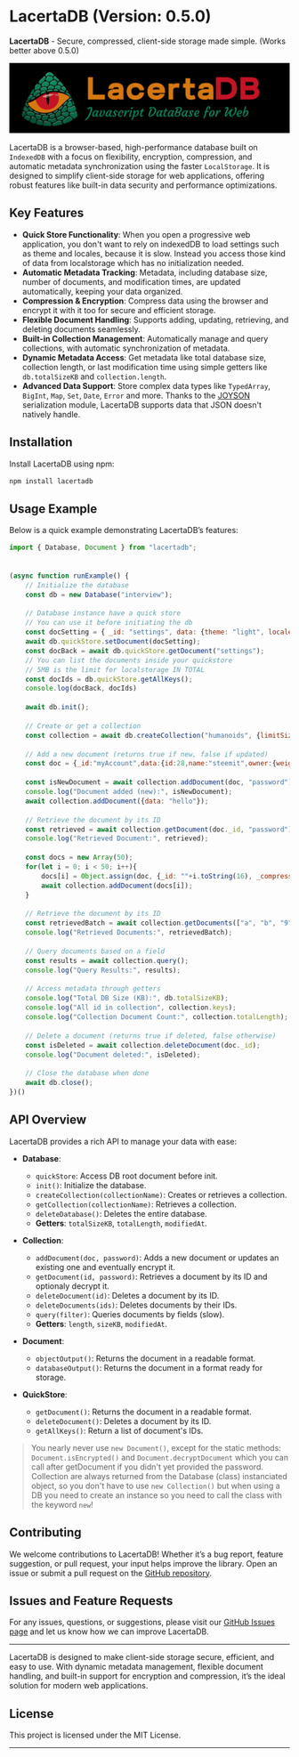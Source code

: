 # LacertaDB (Version: 0.5.0)

**LacertaDB** - Secure, compressed, client-side storage made simple. (Works better above 0.5.0)

![LacertaDB Javascript Logo](https://raw.githubusercontent.com/pixa-pics/lacertadb/refs/heads/main/lacerta.png)

LacertaDB is a browser-based, high-performance database built on `IndexedDB` with a focus on flexibility, encryption, compression, and automatic metadata synchronization using the faster `LocalStorage`. It is designed to simplify client-side storage for web applications, offering robust features like built-in data security and performance optimizations.

## Key Features

- **Quick Store Functionality**: When you open a progressive web application, you don't want to rely on indexedDB to load settings such as theme and locales, because it is slow. Instead you access those kind of data from localstorage which has no initialization needed.
- **Automatic Metadata Tracking**: Metadata, including database size, number of documents, and modification times, are updated automatically, keeping your data organized.
- **Compression & Encryption**: Compress data using the browser and encrypt it with it too for secure and efficient storage.
- **Flexible Document Handling**: Supports adding, updating, retrieving, and deleting documents seamlessly.
- **Built-in Collection Management**: Automatically manage and query collections, with automatic synchronization of metadata.
- **Dynamic Metadata Access**: Get metadata like total database size, collection length, or last modification time using simple getters like `db.totalSizeKB` and `collection.length`.
- **Advanced Data Support**: Store complex data types like `TypedArray`, `BigInt`, `Map`, `Set`, `Date`, `Error` and more. Thanks to the [JOYSON](https://www.npmjs.com/package/joyson) serialization module, LacertaDB supports data that JSON doesn't natively handle.

## Installation

Install LacertaDB using npm:

```bash
npm install lacertadb
```

## Usage Example

Below is a quick example demonstrating LacertaDB’s features:

```javascript
import { Database, Document } from "lacertadb";


(async function runExample() {
    // Initialize the database
    const db = new Database("interview");
    
    // Database instance have a quick store
    // You can use it before initiating the db
    const docSetting = { _id: "settings", data: {theme: "light", locales: "fr-CH"}, _compressed: false, _permanent: true };
    await db.quickStore.setDocument(docSetting);
    const docBack = await db.quickStore.getDocument("settings");
    // You can list the documents inside your quickstore
    // 5MB is the limit for localstorage IN TOTAL
    const docIds = db.quickStore.getAllKeys();
    console.log(docBack, docIds)
    
    await db.init();

    // Create or get a collection
    const collection = await db.createCollection("humanoids", {limitSizeKB: 100 * 1024});

    // Add a new document (returns true if new, false if updated)
    const doc = {_id:"myAccount",data:{id:28,name:"steemit",owner:{weight_threshold:1,account_auths:[],key_auths:[["STM6Ezkzey8FWoEnnHHP4rxbrysJqoMmzwR2EdoD5p7FDsF64qxbQ",1],["STM7TCZKisQnvR69CK9BaL6W4SJn2cXYwkfWYRicoVGGzhtFswxMH",1]]},active:{weight_threshold:1,account_auths:[],key_auths:[["STM5VkLha96X5EQu3HSkJdD8SEuwazWtZrzLjUT6Sc5sopgghBYrz",1],["STM7u1BsoqLaoCu9XHi1wjWctLWSFCuvyagFjYMfga4QNWEjP7d3U",1]]},posting:{weight_threshold:1,account_auths:[],key_auths:[["STM6kXdRbWgoH9E4hvtTZeaiSbY8FmGXQavfJZ2jzkKjT5cWYgMBS",1],["STM6tDMSSKa8Bd9ss7EjqhXPEHTWissGXJJosAU94LLpC5tsCdo61",1]]},memo_key:"STM5jZtLoV8YbxCxr4imnbWn61zMB24wwonpnVhfXRmv7j6fk3dTH",json_metadata:"",proxy:"",last_owner_update:"2018-05-31T23:32:06",last_account_update:"2018-05-31T23:32:06",created:"2016-03-24T17:00:21",mined:!0,recovery_account:"steem",last_account_recovery:"1970-01-01T00:00:00",reset_account:"null",comment_count:0,lifetime_vote_count:0,post_count:1,can_vote:!0,voting_manabar:{current_mana:"69835912701503862",last_update_time:1538171805},balance:{amount:"2806644634",precision:3,nai:"@@000000021"},savings_balance:{amount:"0",precision:3,nai:"@@000000021"},sbd_balance:{amount:"8716535",precision:3,nai:"@@000000013"},sbd_seconds:"0",sbd_seconds_last_update:"2018-11-12T02:39:39",sbd_last_interest_payment:"2018-11-12T02:39:39",savings_sbd_balance:{amount:"0",precision:3,nai:"@@000000013"},savings_sbd_seconds:"0",savings_sbd_seconds_last_update:"1970-01-01T00:00:00",savings_sbd_last_interest_payment:"1970-01-01T00:00:00",savings_withdraw_requests:0,reward_sbd_balance:{amount:"0",precision:3,nai:"@@000000013"},reward_steem_balance:{amount:"0",precision:3,nai:"@@000000021"},reward_vesting_balance:{amount:"0",precision:6,nai:"@@000000037"},reward_vesting_steem:{amount:"0",precision:3,nai:"@@000000021"},vesting_shares:{amount:"90039851836689703",precision:6,nai:"@@000000037"},delegated_vesting_shares:{amount:"20203939135185841",precision:6,nai:"@@000000037"},received_vesting_shares:{amount:"0",precision:6,nai:"@@000000037"},vesting_withdraw_rate:{amount:"0",precision:6,nai:"@@000000037"},next_vesting_withdrawal:"1969-12-31T23:59:59",withdrawn:0,to_withdraw:0,withdraw_routes:0,curation_rewards:0,posting_rewards:3548,proxied_vsf_votes:["14953279511",0,0,0],witnesses_voted_for:0,last_post:"2016-03-30T18:30:18",last_root_post:"2016-03-30T18:30:18",last_vote_time:"2016-12-04T23:10:57",post_bandwidth:0,pending_claimed_accounts:0,is_smt:!1},_compressed:!0,_permanent:!0};
    
    const isNewDocument = await collection.addDocument(doc, "password");
    console.log("Document added (new):", isNewDocument);
    await collection.addDocument({data: "hello"});

    // Retrieve the document by its ID
    const retrieved = await collection.getDocument(doc._id, "password");
    console.log("Retrieved Document:", retrieved);

    const docs = new Array(50);
    for(let i = 0; i < 50; i++){
        docs[i] = Object.assign(doc, {_id: ""+i.toString(16), _compressed: true, _permanent: true});
        await collection.addDocument(docs[i]);
    }

    // Retrieve the document by its ID
    const retrievedBatch = await collection.getDocuments(["a", "b", "9", "11", "c"]);
    console.log("Retrieved Documents:", retrievedBatch);

    // Query documents based on a field
    const results = await collection.query();
    console.log("Query Results:", results);

    // Access metadata through getters
    console.log("Total DB Size (KB):", db.totalSizeKB);
    console.log("All id in collection", collection.keys);
    console.log("Collection Document Count:", collection.totalLength);

    // Delete a document (returns true if deleted, false otherwise)
    const isDeleted = await collection.deleteDocument(doc._id);
    console.log("Document deleted:", isDeleted);

    // Close the database when done
    await db.close();
})()
```

## API Overview

LacertaDB provides a rich API to manage your data with ease:

- **Database**:
    - `quickStore`: Access DB root document before init.
    - `init()`: Initialize the database.
    - `createCollection(collectionName)`: Creates or retrieves a collection.
    - `getCollection(collectionName)`: Retrieves a collection.
    - `deleteDatabase()`: Deletes the entire database.
    - **Getters**: `totalSizeKB`, `totalLength`, `modifiedAt`.

- **Collection**:
    - `addDocument(doc, password)`: Adds a new document or updates an existing one and eventually encrypt it.
    - `getDocument(id, password)`: Retrieves a document by its ID and optionaly decrypt it.
    - `deleteDocument(id)`: Deletes a document by its ID.
    - `deleteDocuments(ids)`: Deletes documents by their IDs.
    - `query(filter)`: Queries documents by fields (slow).
    - **Getters**: `length`, `sizeKB`, `modifiedAt`.

- **Document**:
    - `objectOutput()`: Returns the document in a readable format.
    - `databaseOutput()`: Returns the document in a format ready for storage.
    
- **QuickStore**:
    - `getDocument()`: Returns the document in a readable format.
    - `deleteDocument()`: Deletes a document by its ID.
    - `getAllKeys()`: Return a list of document's IDs.

> You nearly never use `new Document()`, except for the static methods: `Document.isEncrypted()` and `Document.decryptDocument` which you can call after getDocument if you didn't yet provided the password. Collection are always returned from the Database (class) instanciated object, so you don't have to use `new Collection()` but when using a DB you need to create an instance so you need to call the class with the keyword `new`!

## Contributing

We welcome contributions to LacertaDB! Whether it’s a bug report, feature suggestion, or pull request, your input helps improve the library. Open an issue or submit a pull request on the [GitHub repository](https://github.com/pixa-pics/lacertadb).

## Issues and Feature Requests

For any issues, questions, or suggestions, please visit our [GitHub Issues page](https://github.com/pixa-pics/lacertadb/issues) and let us know how we can improve LacertaDB.

---

LacertaDB is designed to make client-side storage secure, efficient, and easy to use. With dynamic metadata management, flexible document handling, and built-in support for encryption and compression, it’s the ideal solution for modern web applications.

## License

This project is licensed under the MIT License.

---

